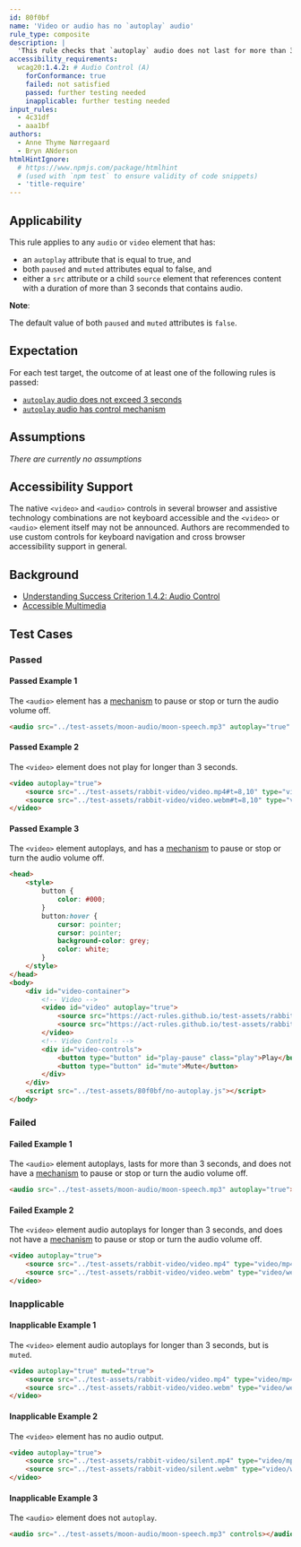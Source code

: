```yaml
---
id: 80f0bf
name: 'Video or audio has no `autoplay` audio'
rule_type: composite
description: |
  'This rule checks that `autoplay` audio does not last for more than 3 seconds, or the audio has a control mechanism to stop or mute it.'
accessibility_requirements:
  wcag20:1.4.2: # Audio Control (A)
    forConformance: true
    failed: not satisfied
    passed: further testing needed
    inapplicable: further testing needed
input_rules:
  - 4c31df
  - aaa1bf
authors:
  - Anne Thyme Nørregaard
  - Bryn ANderson
htmlHintIgnore:
  # https://www.npmjs.com/package/htmlhint
  # (used with `npm test` to ensure validity of code snippets)
  - 'title-require'
---
```


## Applicability

This rule applies to any `audio` or `video` element that has:

- an `autoplay` attribute that is equal to true, and
- both `paused` and `muted` attributes equal to false, and
- either a `src` attribute or a child `source` element that references content with a duration of more than 3 seconds that contains audio.

**Note**:

The default value of both `paused` and `muted` attributes is `false`.

## Expectation

For each test target, the outcome of at least one of the following rules is passed:

- [`autoplay` audio does not exceed 3 seconds](https://act-rules.github.io/rules/4c31df)
- [`autoplay` audio has control mechanism](https://act-rules.github.io/rules/aaa1bf)

## Assumptions

_There are currently no assumptions_

## Accessibility Support

The native `<video>` and `<audio>` controls in several browser and assistive technology combinations are not keyboard accessible and the `<video>` or `<audio>` element itself may not be announced. Authors are recommended to use custom controls for keyboard navigation and cross browser accessibility support in general.

## Background

- [Understanding Success Criterion 1.4.2: Audio Control](https://www.w3.org/WAI/WCAG21/Understanding/audio-control.html)
- [Accessible Multimedia](https://developer.mozilla.org/en-US/docs/Learn/Accessibility/Multimedia)

## Test Cases

### Passed

#### Passed Example 1

The `<audio>` element has a [mechanism](https://www.w3.org/TR/WCAG21/#dfn-mechanism) to pause or stop or turn the audio volume off.

```html
<audio src="../test-assets/moon-audio/moon-speech.mp3" autoplay="true" controls></audio>
```

#### Passed Example 2

The `<video>` element does not play for longer than 3 seconds.

```html
<video autoplay="true">
	<source src="../test-assets/rabbit-video/video.mp4#t=8,10" type="video/mp4" />
	<source src="../test-assets/rabbit-video/video.webm#t=8,10" type="video/webm" />
</video>
```

#### Passed Example 3

The `<video>` element autoplays, and has a [mechanism](https://www.w3.org/TR/WCAG21/#dfn-mechanism) to pause or stop or turn the audio volume off.

```html
<head>
	<style>
		button {
			color: #000;
		}
		button:hover {
			cursor: pointer;
			cursor: pointer;
			background-color: grey;
			color: white;
		}
	</style>
</head>
<body>
	<div id="video-container">
		<!-- Video -->
		<video id="video" autoplay="true">
			<source src="https://act-rules.github.io/test-assets/rabbit-video/video.mp4" type="video/mp4" />
			<source src="https://act-rules.github.io/test-assets/rabbit-video/video.webm" type="video/webm" />
		</video>
		<!-- Video Controls -->
		<div id="video-controls">
			<button type="button" id="play-pause" class="play">Play</button>
			<button type="button" id="mute">Mute</button>
		</div>
	</div>
	<script src="../test-assets/80f0bf/no-autoplay.js"></script>
</body>
```

### Failed

#### Failed Example 1

The `<audio>` element autoplays, lasts for more than 3 seconds, and does not have a [mechanism](https://www.w3.org/TR/WCAG21/#dfn-mechanism) to pause or stop or turn the audio volume off.

```html
<audio src="../test-assets/moon-audio/moon-speech.mp3" autoplay="true"></audio>
```

#### Failed Example 2

The `<video>` element audio autoplays for longer than 3 seconds, and does not have a [mechanism](https://www.w3.org/TR/WCAG21/#dfn-mechanism) to pause or stop or turn the audio volume off.

```html
<video autoplay="true">
	<source src="../test-assets/rabbit-video/video.mp4" type="video/mp4" />
	<source src="../test-assets/rabbit-video/video.webm" type="video/webm" />
</video>
```

### Inapplicable

#### Inapplicable Example 1

The `<video>` element audio autoplays for longer than 3 seconds, but is `muted`.

```html
<video autoplay="true" muted="true">
	<source src="../test-assets/rabbit-video/video.mp4" type="video/mp4" />
	<source src="../test-assets/rabbit-video/video.webm" type="video/webm" />
</video>
```

#### Inapplicable Example 2

The `<video>` element has no audio output.

```html
<video autoplay="true">
	<source src="../test-assets/rabbit-video/silent.mp4" type="video/mp4" />
	<source src="../test-assets/rabbit-video/silent.webm" type="video/webm" />
</video>
```

#### Inapplicable Example 3

The `<audio>` element does not `autoplay`.

```html
<audio src="../test-assets/moon-audio/moon-speech.mp3" controls></audio>
```
